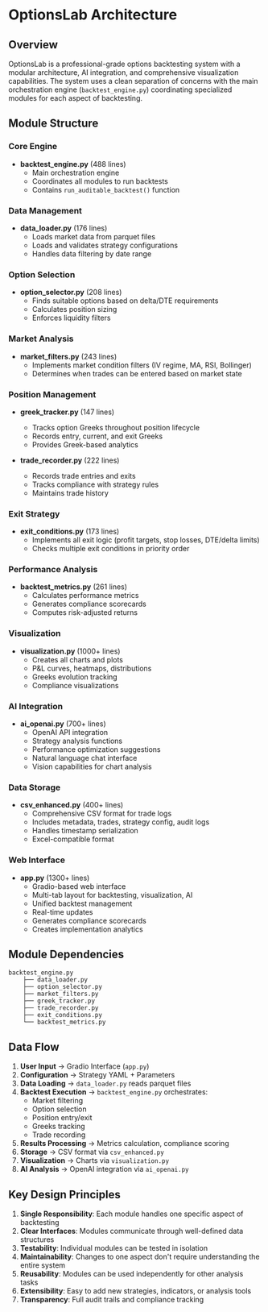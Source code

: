 # OptionsLab Architecture

## Overview

OptionsLab is a professional-grade options backtesting system with a modular architecture, AI integration, and comprehensive visualization capabilities. The system uses a clean separation of concerns with the main orchestration engine (`backtest_engine.py`) coordinating specialized modules for each aspect of backtesting.

## Module Structure

### Core Engine
- **backtest_engine.py** (488 lines)
  - Main orchestration engine
  - Coordinates all modules to run backtests
  - Contains `run_auditable_backtest()` function

### Data Management
- **data_loader.py** (176 lines)
  - Loads market data from parquet files
  - Loads and validates strategy configurations
  - Handles data filtering by date range

### Option Selection
- **option_selector.py** (208 lines)
  - Finds suitable options based on delta/DTE requirements
  - Calculates position sizing
  - Enforces liquidity filters

### Market Analysis
- **market_filters.py** (243 lines)
  - Implements market condition filters (IV regime, MA, RSI, Bollinger)
  - Determines when trades can be entered based on market state

### Position Management
- **greek_tracker.py** (147 lines)
  - Tracks option Greeks throughout position lifecycle
  - Records entry, current, and exit Greeks
  - Provides Greek-based analytics

- **trade_recorder.py** (222 lines)
  - Records trade entries and exits
  - Tracks compliance with strategy rules
  - Maintains trade history

### Exit Strategy
- **exit_conditions.py** (173 lines)
  - Implements all exit logic (profit targets, stop losses, DTE/delta limits)
  - Checks multiple exit conditions in priority order

### Performance Analysis
- **backtest_metrics.py** (261 lines)
  - Calculates performance metrics
  - Generates compliance scorecards
  - Computes risk-adjusted returns

### Visualization
- **visualization.py** (1000+ lines)
  - Creates all charts and plots
  - P&L curves, heatmaps, distributions
  - Greeks evolution tracking
  - Compliance visualizations

### AI Integration
- **ai_openai.py** (700+ lines)
  - OpenAI API integration
  - Strategy analysis functions
  - Performance optimization suggestions
  - Natural language chat interface
  - Vision capabilities for chart analysis

### Data Storage
- **csv_enhanced.py** (400+ lines)
  - Comprehensive CSV format for trade logs
  - Includes metadata, trades, strategy config, audit logs
  - Handles timestamp serialization
  - Excel-compatible format

### Web Interface
- **app.py** (1300+ lines)
  - Gradio-based web interface
  - Multi-tab layout for backtesting, visualization, AI
  - Unified backtest management
  - Real-time updates
  - Generates compliance scorecards
  - Creates implementation analytics

## Module Dependencies

```
backtest_engine.py
    ├── data_loader.py
    ├── option_selector.py
    ├── market_filters.py
    ├── greek_tracker.py
    ├── trade_recorder.py
    ├── exit_conditions.py
    └── backtest_metrics.py
```

## Data Flow

1. **User Input** → Gradio Interface (`app.py`)
2. **Configuration** → Strategy YAML + Parameters
3. **Data Loading** → `data_loader.py` reads parquet files
4. **Backtest Execution** → `backtest_engine.py` orchestrates:
   - Market filtering
   - Option selection
   - Position entry/exit
   - Greeks tracking
   - Trade recording
5. **Results Processing** → Metrics calculation, compliance scoring
6. **Storage** → CSV format via `csv_enhanced.py`
7. **Visualization** → Charts via `visualization.py`
8. **AI Analysis** → OpenAI integration via `ai_openai.py`

## Key Design Principles

1. **Single Responsibility**: Each module handles one specific aspect of backtesting
2. **Clear Interfaces**: Modules communicate through well-defined data structures
3. **Testability**: Individual modules can be tested in isolation
4. **Maintainability**: Changes to one aspect don't require understanding the entire system
5. **Reusability**: Modules can be used independently for other analysis tasks
6. **Extensibility**: Easy to add new strategies, indicators, or analysis tools
7. **Transparency**: Full audit trails and compliance tracking